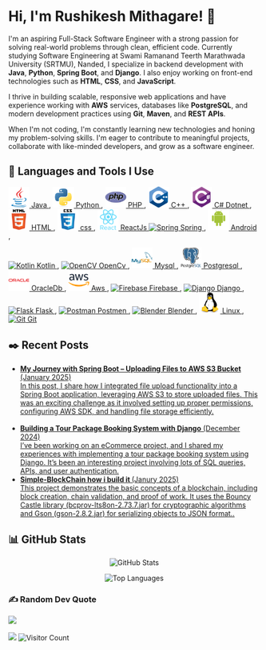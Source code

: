 <h1>Hi, I'm Rushikesh Mithagare! 👋</h1>

<p>
  I'm an aspiring Full-Stack Software Engineer with a strong passion for solving real-world problems through clean, efficient code. Currently studying Software Engineering at Swami Ramanand Teerth Marathwada University (SRTMU), Nanded, I specialize in backend development with <strong>Java</strong>, <strong>Python</strong>, <strong>Spring Boot</strong>, and <strong>Django</strong>. I also enjoy working on front-end technologies such as <strong>HTML</strong>, <strong>CSS</strong>, and <strong>JavaScript</strong>.
</p>

<p>
  I thrive in building scalable, responsive web applications and have experience working with <strong>AWS</strong> services, databases like <strong>PostgreSQL</strong>, and modern development practices using <strong>Git</strong>, <strong>Maven</strong>, and <strong>REST APIs</strong>.
</p>

<p>
  When I'm not coding, I'm constantly learning new technologies and honing my problem-solving skills. I'm eager to contribute to meaningful projects, collaborate with like-minded developers, and grow as a software engineer.
</p>

<h2>🚀 Languages and Tools I Use</h2>
<p>
  <a href="https://www.java.com" target="_blank"><img src="https://raw.githubusercontent.com/devicons/devicon/master/icons/java/java-original.svg" alt="Java" width="42" height="42" /> Java </a>,
  <a href="https://www.python.org" target="_blank"><img src="https://raw.githubusercontent.com/devicons/devicon/master/icons/python/python-original.svg" alt="Python" width="42" height="42" /> Python </a>,
  <a href="https://www.php.net" target="_blank"><img src="https://raw.githubusercontent.com/devicons/devicon/master/icons/php/php-original.svg" alt="PHP" width="42" height="42" /> PHP </a>,
  <a href="https://www.cplusplus.com" target="_blank"><img src="https://raw.githubusercontent.com/devicons/devicon/master/icons/cplusplus/cplusplus-original.svg" alt="C++" width="42" height="42" /> C++ </a>,
  <a href="https://dotnet.microsoft.com/en-us/download/dotnet" target="_blank"><img src="https://raw.githubusercontent.com/devicons/devicon/master/icons/csharp/csharp-original.svg" alt="C#" width="42" height="42" /> C# Dotnet </a>,
  <a href="https://developer.mozilla.org/en-US/docs/Web/HTML" target="_blank"><img src="https://raw.githubusercontent.com/devicons/devicon/master/icons/html5/html5-original-wordmark.svg" alt="HTML5" width="42" height="42" /> HTML </a>,
  <a href="https://developer.mozilla.org/en-US/docs/Web/CSS" target="_blank"><img src="https://raw.githubusercontent.com/devicons/devicon/master/icons/css3/css3-original-wordmark.svg" alt="CSS3" width="42" height="42" /> css </a>,
  <a href="https://reactjs.org" target="_blank"><img src="https://raw.githubusercontent.com/devicons/devicon/master/icons/react/react-original-wordmark.svg" alt="React" width="42" height="42" /> ReactJs </a>
  <a href="https://spring.io" target="_blank"><img src="https://www.vectorlogo.zone/logos/springio/springio-icon.svg" alt="Spring" width="42" height="42" /> Spring </a>,
  <a href="https://developer.android.com" target="_blank"><img src="https://raw.githubusercontent.com/devicons/devicon/master/icons/android/android-original-wordmark.svg" alt="Android" width="42" height="42" /> Android </a>,  
  
  <a href="https://kotlinlang.org" target="_blank"><img src="https://www.vectorlogo.zone/logos/kotlinlang/kotlinlang-icon.svg" alt="Kotlin" width="42" height="42" /> Kotlin </a>,
  <a href="https://opencv.org" target="_blank"><img src="https://www.vectorlogo.zone/logos/opencv/opencv-icon.svg" alt="OpenCV" width="42" height="42" /> OpenCv </a>,
  <a href="https://www.mysql.com" target="_blank"><img src="https://raw.githubusercontent.com/devicons/devicon/master/icons/mysql/mysql-original-wordmark.svg" alt="MySQL" width="42" height="42" /> Mysql </a>,
  <a href="https://www.postgresql.org" target="_blank"><img src="https://raw.githubusercontent.com/devicons/devicon/master/icons/postgresql/postgresql-original-wordmark.svg" alt="PostgreSQL" width="42" height="42" /> Postgresql </a>,
  <a href="https://www.oracle.com" target="_blank"><img src="https://raw.githubusercontent.com/devicons/devicon/master/icons/oracle/oracle-original.svg" alt="Oracle" width="42" height="42" /> OracleDb </a>,
  <a href="https://aws.amazon.com" target="_blank"><img src="https://raw.githubusercontent.com/devicons/devicon/master/icons/amazonwebservices/amazonwebservices-original-wordmark.svg" alt="AWS" width="42" height="42" /> Aws </a>,
  <a href="https://firebase.google.com" target="_blank"><img src="https://www.vectorlogo.zone/logos/firebase/firebase-icon.svg" alt="Firebase" width="42" height="42" /> Firebase </a>,
  <a href="https://www.djangoproject.com" target="_blank"><img src="https://cdn.worldvectorlogo.com/logos/django.svg" alt="Django" width="42" height="42" /> Django </a>,
  <a href="https://flask.palletsprojects.com" target="_blank"><img src="https://www.vectorlogo.zone/logos/palletsprojects_flask/palletsprojects_flask-ar21.svg" alt="Flask" width="42" height="42" /> Flask </a>,
  <a href="https://www.postman.com" target="_blank"><img src="https://www.vectorlogo.zone/logos/getpostman/getpostman-icon.svg" alt="Postman" width="42" height="42" /> Postmen </a>,
  <a href="https://www.blender.org" target="_blank"><img src="https://download.blender.org/branding/community/blender_community_badge_white.svg" alt="Blender" width="42" height="42" /> Blender </a>,
  <a href="https://www.linux.org" target="_blank"><img src="https://raw.githubusercontent.com/devicons/devicon/master/icons/linux/linux-original.svg" alt="Linux" width="42" height="42" /> Linux </a>,
  <a href="https://git-scm.com" target="_blank"><img src="https://www.vectorlogo.zone/logos/git-scm/git-scm-icon.svg" alt="Git" width="42" height="42" /> Git </a>
</p>
<h2>✒️ Recent Posts</h2>
<ul>  
  
  <li><a href="https://github.com/vaibhavxom/Spring-Aws" target="_blank">
    <strong>My Journey with Spring Boot – Uploading Files to AWS S3 Bucket</strong> (January 2025)<br>
    In this post, I share how I integrated file upload functionality into a Spring Boot application, leveraging AWS S3 to store uploaded files. This was an exciting challenge as it involved setting up proper permissions, configuring AWS SDK, and handling file storage efficiently.
    </a></li>  
  
  <br/>
  <li><a href="https://github.com/vaibhavxom/Django-E-comm" target="_blank">
    <strong>Building a Tour Package Booking System with Django</strong> (December 2024)<br>
    I’ve been working on an eCommerce project, and I shared my experiences with implementing a tour package booking system using Django. It’s been an interesting project involving lots of SQL queries, APIs, and user authentication.
    </a></li>  
  
  
  <li><a href="https://github.com/vaibhavxom/Simple-BlockChain" target="_blank">
    <strong>Simple-BlockChain how i build it </strong> (Janury 2025)<br>
    This project demonstrates the basic concepts of a blockchain, including block creation, chain validation, and proof of work. It uses the Bouncy Castle library (bcprov-lts8on-2.73.7.jar) for cryptographic algorithms and Gson (gson-2.8.2.jar) for serializing objects to JSON format..
    </a></li>  
    
</ul>

<h2>📊 GitHub Stats</h2>
<p align="center">
  <img src="https://github-readme-stats.vercel.app/api?username=vaibhavxom&theme=dark&show_icons=true&locale=en" alt="GitHub Stats" />
</p>
<p align="center">
  <img src="https://github-readme-stats.vercel.app/api/top-langs?username=vaibhavxom&theme=dark&show_icons=true&locale=en&layout=compact" alt="Top Languages" />
</p>

### ✍️ Random Dev Quote
![](https://quotes-github-readme.vercel.app/api?type=horizontal&theme=dark)

[![](https://visitcount.itsvg.in/api?id=vaibhavxom&icon=0&color=0)](https://visitcount.itsvg.in)
![Visitor Count](https://profile-counter.glitch.me/vaibhavxom/count.svg)
<!-- Proudly created with GPRM ( https://gprm.itsvg.in ) -->
